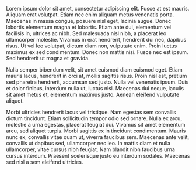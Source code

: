 Lorem ipsum dolor sit amet, consectetur adipiscing elit. Fusce at est mauris. Aliquam erat volutpat. Etiam nec enim aliquam metus venenatis porta. Maecenas in massa congue, posuere nisl eget, lacinia augue. Donec lobortis elementum magna et lobortis. Etiam ante dui, elementum vel facilisis in, ultrices ac nibh. Sed malesuada nisl nibh, a placerat leo ullamcorper molestie. Vivamus in erat hendrerit, hendrerit dui nec, dapibus risus. Ut vel leo volutpat, dictum diam non, vulputate enim. Proin luctus maximus ex sed condimentum. Donec non mattis nisi. Fusce nec est ipsum. Sed hendrerit ut magna et gravida.

Nulla semper bibendum velit, sit amet euismod diam euismod eget. Etiam mauris lacus, hendrerit in orci at, mollis sagittis risus. Proin nisl est, pretium sed pharetra hendrerit, accumsan sed justo. Nulla vel venenatis ipsum. Duis et dolor finibus, interdum nulla ut, luctus nisl. Maecenas dui neque, iaculis sit amet metus et, elementum maximus justo. Aenean eleifend vulputate aliquet.

Morbi ultricies hendrerit lacus vel tristique. Nam egestas sem convallis dictum tincidunt. Etiam sollicitudin tempor odio sed ornare. Nulla ex arcu, molestie a urna egestas, placerat feugiat dui. Vivamus sit amet elementum arcu, sed aliquet turpis. Morbi sagittis ex in tincidunt condimentum. Mauris nunc ex, convallis vitae quam ut, viverra faucibus sem. Maecenas ante velit, convallis ut dapibus sed, ullamcorper nec leo. In mattis diam et nulla ullamcorper, vitae cursus nibh feugiat. Nam blandit nibh faucibus urna cursus interdum. Praesent scelerisque justo eu interdum sodales. Maecenas sed nisl a sem eleifend ultricies.
